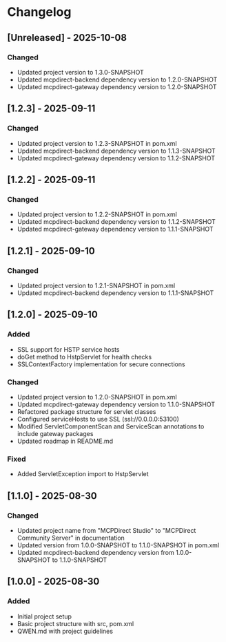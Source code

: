 # Changelog

## [Unreleased] - 2025-10-08
### Changed
- Updated project version to 1.3.0-SNAPSHOT
- Updated mcpdirect-backend dependency version to 1.2.0-SNAPSHOT
- Updated mcpdirect-gateway dependency version to 1.2.0-SNAPSHOT

## [1.2.3] - 2025-09-11
### Changed
- Updated project version to 1.2.3-SNAPSHOT in pom.xml
- Updated mcpdirect-backend dependency version to 1.1.3-SNAPSHOT
- Updated mcpdirect-gateway dependency version to 1.1.2-SNAPSHOT

## [1.2.2] - 2025-09-11
### Changed
- Updated project version to 1.2.2-SNAPSHOT in pom.xml
- Updated mcpdirect-backend dependency version to 1.1.2-SNAPSHOT
- Updated mcpdirect-gateway dependency version to 1.1.1-SNAPSHOT

## [1.2.1] - 2025-09-10
### Changed
- Updated project version to 1.2.1-SNAPSHOT in pom.xml
- Updated mcpdirect-backend dependency version to 1.1.1-SNAPSHOT

## [1.2.0] - 2025-09-10
### Added
- SSL support for HSTP service hosts
- doGet method to HstpServlet for health checks
- SSLContextFactory implementation for secure connections

### Changed
- Updated project version to 1.2.0-SNAPSHOT in pom.xml
- Updated mcpdirect-gateway dependency version to 1.1.0-SNAPSHOT
- Refactored package structure for servlet classes
- Configured serviceHosts to use SSL (ssl://0.0.0.0:53100)
- Modified ServletComponentScan and ServiceScan annotations to include gateway packages
- Updated roadmap in README.md

### Fixed
- Added ServletException import to HstpServlet

## [1.1.0] - 2025-08-30
### Changed
- Updated project name from "MCPDirect Studio" to "MCPDirect Community Server" in documentation
- Updated version from 1.0.0-SNAPSHOT to 1.1.0-SNAPSHOT in pom.xml
- Updated mcpdirect-backend dependency version from 1.0.0-SNAPSHOT to 1.1.0-SNAPSHOT

## [1.0.0] - 2025-08-30
### Added
- Initial project setup
- Basic project structure with src, pom.xml
- QWEN.md with project guidelines